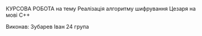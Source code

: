 КУРСОВА РОБОТА
на тему Реалізація алгоритму шифрування Цезаря на мові C++

Виконав: Зубарев Іван 24 група
